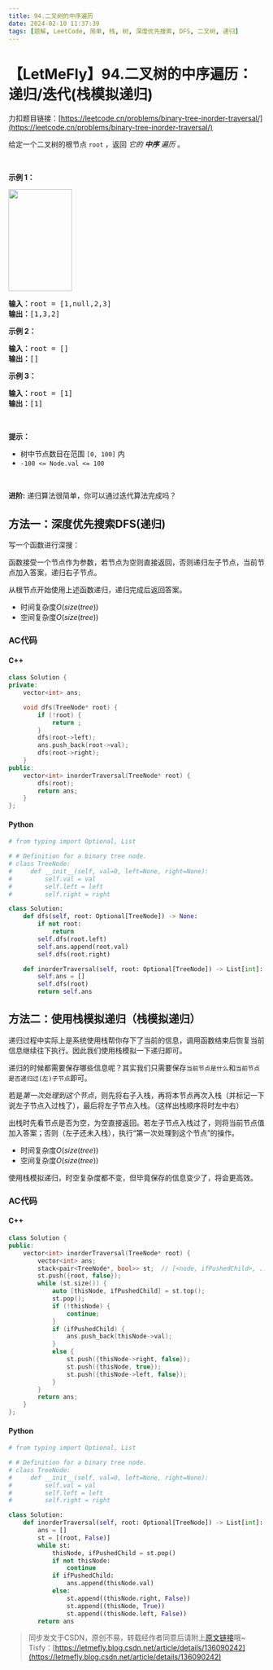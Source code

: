 ```yaml
---
title: 94.二叉树的中序遍历
date: 2024-02-10 11:37:39
tags: [题解, LeetCode, 简单, 栈, 树, 深度优先搜索, DFS, 二叉树, 递归]
---
```


# 【LetMeFly】94.二叉树的中序遍历：递归/迭代(栈模拟递归)

力扣题目链接：[https://leetcode.cn/problems/binary-tree-inorder-traversal/](https://leetcode.cn/problems/binary-tree-inorder-traversal/)

<p>给定一个二叉树的根节点 <code>root</code> ，返回 <em>它的 <strong>中序</strong>&nbsp;遍历</em> 。</p>

<p>&nbsp;</p>

<p><strong>示例 1：</strong></p>
<img alt="" src="https://assets.leetcode.com/uploads/2020/09/15/inorder_1.jpg" style="height: 200px; width: 125px;" />
<pre>
<strong>输入：</strong>root = [1,null,2,3]
<strong>输出：</strong>[1,3,2]
</pre>

<p><strong>示例 2：</strong></p>

<pre>
<strong>输入：</strong>root = []
<strong>输出：</strong>[]
</pre>

<p><strong>示例 3：</strong></p>

<pre>
<strong>输入：</strong>root = [1]
<strong>输出：</strong>[1]
</pre>

<p>&nbsp;</p>

<p><strong>提示：</strong></p>

<ul>
	<li>树中节点数目在范围 <code>[0, 100]</code> 内</li>
	<li><code>-100 &lt;= Node.val &lt;= 100</code></li>
</ul>

<p>&nbsp;</p>

<p><strong>进阶:</strong>&nbsp;递归算法很简单，你可以通过迭代算法完成吗？</p>


    
## 方法一：深度优先搜索DFS(递归)

写一个函数进行深搜：

函数接受一个节点作为参数，若节点为空则直接返回，否则递归左子节点，当前节点加入答案，递归右子节点。

从根节点开始使用上述函数递归，递归完成后返回答案。

+ 时间复杂度$O(size(tree))$
+ 空间复杂度$O(size(tree))$

### AC代码

#### C++

```cpp
class Solution {
private:
    vector<int> ans;

    void dfs(TreeNode* root) {
        if (!root) {
            return ;
        }
        dfs(root->left);
        ans.push_back(root->val);
        dfs(root->right);
    }
public:
    vector<int> inorderTraversal(TreeNode* root) {
        dfs(root);
        return ans;
    }
};
```

#### Python

```python
# from typing import Optional, List

# # Definition for a binary tree node.
# class TreeNode:
#     def __init__(self, val=0, left=None, right=None):
#         self.val = val
#         self.left = left
#         self.right = right

class Solution:
    def dfs(self, root: Optional[TreeNode]) -> None:
        if not root:
            return
        self.dfs(root.left)
        self.ans.append(root.val)
        self.dfs(root.right)

    def inorderTraversal(self, root: Optional[TreeNode]) -> List[int]:
        self.ans = []
        self.dfs(root)
        return self.ans
```

## 方法二：使用栈模拟递归（栈模拟递归）

递归过程中实际上是系统使用栈帮你存下了当前的信息，调用函数结束后恢复当前信息继续往下执行。因此我们使用栈模拟一下递归即可。

递归的时候都需要保存哪些信息呢？其实我们只需要保存```当前节点是什么```和```当前节点是否递归过(左)子节点```即可。

若是*第一次处理到这个节点*，则先将右子入栈，再将本节点再次入栈（并标记一下说左子节点入过栈了），最后将左子节点入栈。（这样出栈顺序将时左中右）

出栈时先看节点是否为空，为空直接返回。若左子节点入栈过了，则将当前节点值加入答案；否则（左子还未入栈），执行“第一次处理到这个节点”的操作。

+ 时间复杂度$O(size(tree))$
+ 空间复杂度$O(size(tree))$

使用栈模拟递归，时空复杂度都不变，但毕竟保存的信息变少了，将会更高效。

### AC代码

#### C++

```cpp
class Solution {
public:
    vector<int> inorderTraversal(TreeNode* root) {
        vector<int> ans;
        stack<pair<TreeNode*, bool>> st;  // [<node, ifPushedChild>, ...
        st.push({root, false});
        while (st.size()) {
            auto [thisNode, ifPushedChild] = st.top();
            st.pop();
            if (!thisNode) {
                continue;
            }
            if (ifPushedChild) {
                ans.push_back(thisNode->val);
            }
            else {
                st.push({thisNode->right, false});
                st.push({thisNode, true});
                st.push({thisNode->left, false});
            }
        }
        return ans;
    }
};
```

#### Python

```python
# from typing import Optional, List

# # Definition for a binary tree node.
# class TreeNode:
#     def __init__(self, val=0, left=None, right=None):
#         self.val = val
#         self.left = left
#         self.right = right

class Solution:
    def inorderTraversal(self, root: Optional[TreeNode]) -> List[int]:
        ans = []
        st = [(root, False)]
        while st:
            thisNode, ifPushedChild = st.pop()
            if not thisNode:
                continue
            if ifPushedChild:
                ans.append(thisNode.val)
            else:
                st.append((thisNode.right, False))
                st.append((thisNode, True))
                st.append((thisNode.left, False))
        return ans

```

> 同步发文于CSDN，原创不易，转载经作者同意后请附上[原文链接](https://blog.tisfy.eu.org/2024/02/10/LeetCode%200094.%E4%BA%8C%E5%8F%89%E6%A0%91%E7%9A%84%E4%B8%AD%E5%BA%8F%E9%81%8D%E5%8E%86/)哦~
> Tisfy：[https://letmefly.blog.csdn.net/article/details/136090242](https://letmefly.blog.csdn.net/article/details/136090242)
